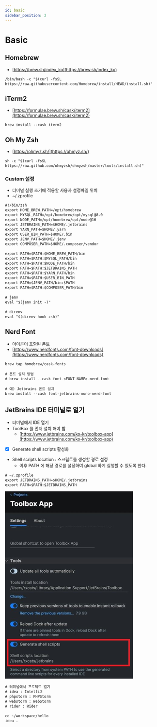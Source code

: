 ```yaml
---
id: basic
sidebar_position: 2
---
```


# Basic

## Homebrew

- [https://brew.sh/index_ko](https://brew.sh/index_ko)

```shell
/bin/bash -c "$(curl -fsSL https://raw.githubusercontent.com/Homebrew/install/HEAD/install.sh)"
```

## iTerm2

- [https://formulae.brew.sh/cask/iterm2](https://formulae.brew.sh/cask/iterm2)

```shell
brew install --cask iterm2
```

## Oh My Zsh

- [https://ohmyz.sh/](https://ohmyz.sh/)

```shell
sh -c "$(curl -fsSL https://raw.github.com/ohmyzsh/ohmyzsh/master/tools/install.sh)"
```

### Custom 설정

- 터미널 실행 초기에 적용할 사용자 설정파일 위치
- ~/.zprofile

```
#!/bin/zsh
export HOME_BREW_PATH=/opt/homebrew
export MYSQL_PATH=/opt/homebrew/opt/mysql@8.0
export NODE_PATH=/opt/homebrew/opt/node@16
export JETBRAINS_PATH=$HOME/.jetbrains
export YARN_PATH=$HOME/.yarn
export USER_BIN_PATH=$HOME/.bin
export JENV_PATH=$HOME/.jenv
export COMPOSER_PATH=$HOME/.composer/vendor

export PATH=$PATH:$HOME_BREW_PATH/bin
export PATH=$PATH:$MYSQL_PATH/bin
export PATH=$PATH:$NODE_PATH/bin
export PATH=$PATH:$JETBRAINS_PATH
export PATH=$PATH:$YARN_PATH/bin
export PATH=$PATH:$USER_BIN_PATH
export PATH=$JENV_PATH/bin:$PATH
export PATH=$PATH:$COMPOSER_PATH/bin

# jenv
eval "$(jenv init -)"

# direnv
eval "$(direnv hook zsh)"
```

## Nerd Font

- 아이콘이 포함된 폰트
- [https://www.nerdfonts.com/font-downloads](https://www.nerdfonts.com/font-downloads)

```
brew tap homebrew/cask-fonts

# 폰트 설치 방법
# brew install --cask font-<FONT NAME>-nerd-font

# 예) Jetbrains 폰트 설치
brew install --cask font-jetbrains-mono-nerd-font
```

## JetBrains IDE 터미널로 열기

- 터미널에서 IDE 열기
- ToolBox 를 먼저 설치 해야 함
  - [https://www.jetbrains.com/ko-kr/toolbox-app](https://www.jetbrains.com/ko-kr/toolbox-app)
- [x] Generate shell scripts 활성화
- Shell scripts location : 스크립트를 생성할 경로 설정
  - 이후 PATH 에 해당 경로를 설정하여 global 하게 실행할 수 있도록 한다.

```shell
# ~/.zprofile
export JETBRAINS_PATH=$HOME/.jetbrains
export PATH=$PATH:$JETBRAINS_PATH
```

![jetbrains-run-shell.jpg](/img/setup/jetbrains-run-shell.jpg)


```shell
# 터미널에서 프로젝트 열기
# idea : IntelliJ
# phpstorm : PHPStorm
# webstorm : WebStorm
# rider : Rider

cd ~/workspace/hello
idea .
```
